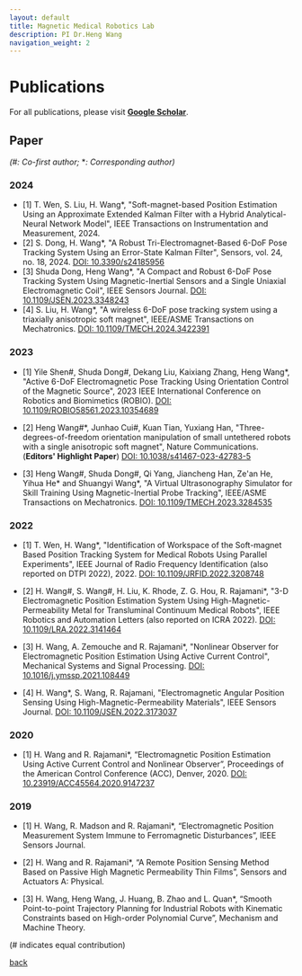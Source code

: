 ```yaml
---
layout: default
title: Magnetic Medical Robotics Lab
description: PI Dr.Heng Wang
navigation_weight: 2
---
```


# Publications

For all publications, please visit
[**Google Scholar**](https://scholar.google.com/citations?hl=en&user=a_5IJgcAAAAJ&view_op=list_works&sortby=pubdate).


## **Paper**
*(#: Co-first author;* **: Corresponding author)*

### 2024

* [1] T. Wen, S. Liu, H. Wang*, "Soft-magnet-based Position Estimation Using an Approximate Extended Kalman Filter with a Hybrid Analytical-Neural Network Model", IEEE Transactions on Instrumentation and Measurement, 2024.
* [2] S. Dong, H. Wang*, "A Robust Tri-Electromagnet-Based 6-DoF Pose Tracking System Using an Error-State Kalman Filter", Sensors, vol. 24, no. 18, 2024. 
[DOI: 10.3390/s24185956](https://doi.org/10.3390/s24185956)
* [3] Shuda Dong, Heng Wang*, "A Compact and Robust 6-DoF Pose Tracking System Using Magnetic-Inertial Sensors and a Single Uniaxial Electromagnetic Coil", IEEE Sensors Journal. [DOI: 10.1109/JSEN.2023.3348243](https://doi.org/10.1109/JSEN.2023.3348243)
* [4] S. Liu, H. Wang*, "A wireless 6-DoF pose tracking system using a triaxially anisotropic soft magnet", IEEE/ASME Transactions on Mechatronics. [DOI: 10.1109/TMECH.2024.3422391](https://doi.org/10.1109/TMECH.2024.3422391)

### 2023

* [1] Yile Shen#, Shuda Dong#, Dekang Liu, Kaixiang Zhang, Heng Wang*, "Active 6-DoF Electromagnetic Pose Tracking Using Orientation Control of the Magnetic Source", 2023 IEEE International Conference on Robotics and Biomimetics (ROBIO). [DOI: 10.1109/ROBIO58561.2023.10354689](https://doi.org/10.1109/ROBIO58561.2023.10354689)

* [2] Heng Wang#*, Junhao Cui#, Kuan Tian, Yuxiang Han, "Three-degrees-of-freedom orientation manipulation of small untethered robots with a single anisotropic soft magnet", Nature Communications. (**Editors' Highlight Paper**) [DOI: 10.1038/s41467-023-42783-5](https://doi.org/10.1038/s41467-023-42783-5)
  
* [3] Heng Wang#, Shuda Dong#, Qi Yang, Jiancheng Han, Ze'an He, Yihua He* and Shuangyi Wang*, "A Virtual Ultrasonography Simulator for Skill Training Using Magnetic-Inertial Probe Tracking", IEEE/ASME Transactions on Mechatronics. [DOI: 10.1109/TMECH.2023.3284535](https://doi.org/10.1109/TMECH.2023.3284535)


### 2022

* [1] T. Wen, H. Wang*, "Identification of Workspace of the Soft-magnet Based Position Tracking System for Medical Robots Using Parallel Experiments", IEEE Journal of Radio Frequency Identification (also reported on DTPI 2022), 2022. [DOI: 10.1109/JRFID.2022.3208748](https://doi.org/10.1109/JRFID.2022.3208748)
  
* [2] H. Wang#, S. Wang#, H. Liu, K. Rhode, Z. G. Hou, R. Rajamani*, "3-D Electromagnetic Position Estimation System Using High-Magnetic-Permeability Metal for Transluminal Continuum Medical Robots", IEEE Robotics and Automation Letters (also reported on ICRA 2022). [DOI: 10.1109/LRA.2022.3141464](https://doi.org/10.1109/LRA.2022.3141464)
  
* [3] H. Wang, A. Zemouche and R. Rajamani*, "Nonlinear Observer for Electromagnetic Position Estimation Using Active Current Control", Mechanical Systems and Signal Processing. [DOI: 10.1016/j.ymssp.2021.108449](https://doi.org/10.1016/j.ymssp.2021.108449)
  
* [4] H. Wang*, S. Wang, R. Rajamani, "Electromagnetic Angular Position Sensing Using High-Magnetic-Permeability Materials", IEEE Sensors Journal. [DOI: 10.1109/JSEN.2022.3173037](https://doi.org/10.1109/JSEN.2022.3173037)

### 2020

* [1] H. Wang and R. Rajamani*, “Electromagnetic Position Estimation Using Active Current Control and Nonlinear Observer”, Proceedings of the American Control Conference (ACC), Denver, 2020. [DOI: 10.23919/ACC45564.2020.9147237](https://doi.org/10.23919/ACC45564.2020.9147237)


### 2019

* [1] H. Wang, R. Madson and R. Rajamani*, “Electromagnetic Position Measurement System Immune to Ferromagnetic Disturbances”, IEEE Sensors Journal.
  
* [2] H. Wang and R. Rajamani*, “A Remote Position Sensing Method Based on Passive High Magnetic Permeability Thin Films”, Sensors and Actuators A: Physical.
  
* [3] H. Wang, Heng Wang, J. Huang, B. Zhao and L. Quan*, “Smooth Point-to-point Trajectory Planning for Industrial Robots with Kinematic Constraints based on High-order Polynomial Curve”, Mechanism and Machine Theory.

(# indicates equal contribution)


[back](./)


